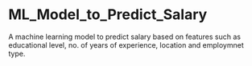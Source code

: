 # ML_Model_to_Predict_Salary
A machine learning model to predict salary based on features such as educational level, no. of years of experience, location and employmnet type.
